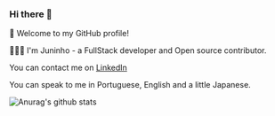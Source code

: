 ### Hi there 👋


🎉 Welcome to my GitHub profile!


👨🏻‍💻 I'm Juninho - a FullStack developer and Open source contributor.

You can contact me on [LinkedIn](https://www.linkedin.com/in/jos%C3%A9-alexandre-da-cruz-filho-7496a01a5/) 

You can speak to me in Portuguese, English and a little Japanese.

![Anurag's github stats](https://github-readme-stats.vercel.app/api?username=juninhoww2&theme=algolia&show_icons=true)
